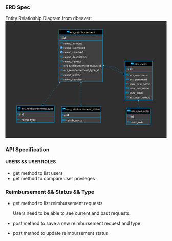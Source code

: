 ### ERD Spec
Entity Relatioship Diagram from dbeaver:
![alt text](https://github.com/200427-Revature-Training/milton_reyes_p1/blob/master/sql_tables/ERD.png "Entity Relatioship Diagram")

### API Specification
#### USERS && USER ROLES
+ get method to list users
+ get method to compare user privileges
### Reimbursement && Status && Type
+ get method to list reimbursement requests

   Users need to be able to see current and past requests
+ post method to save a new reimbursement request and type
+ post method to update reimbursement status
